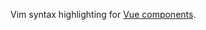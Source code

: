 Vim syntax highlighting for [Vue
components](http://vuejs.org/guide/application.html#Single_File_Components).
